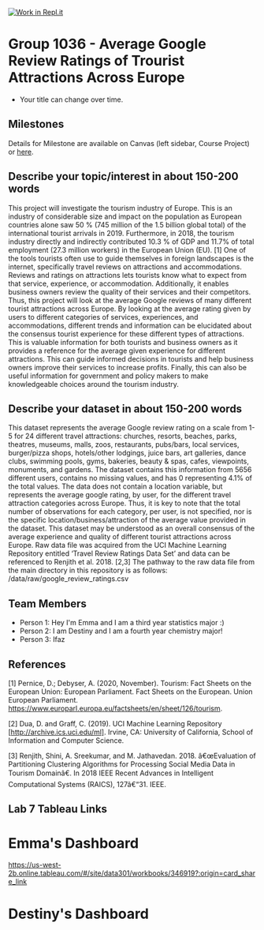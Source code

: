 [![Work in Repl.it](https://classroom.github.com/assets/work-in-replit-14baed9a392b3a25080506f3b7b6d57f295ec2978f6f33ec97e36a161684cbe9.svg)](https://classroom.github.com/online_ide?assignment_repo_id=359217&assignment_repo_type=GroupAssignmentRepo)

# Group 1036 - Average Google Review Ratings of Trourist Attractions Across Europe

- Your title can change over time.

## Milestones

Details for Milestone are available on Canvas (left sidebar, Course Project) or [here](https://firas.moosvi.com/courses/data301/project/milestone01.html).

## Describe your topic/interest in about 150-200 words

This project will investigate the tourism industry of Europe. This is an industry of considerable size and impact on the population as European countries alone saw 50 % (745 million of the 1.5 billion global total) of the international tourist arrivals in 2019. Furthermore, in 2018, the tourism industry directly and indirectly contributed 10.3 % of GDP and 11.7% of total employment (27.3 million workers) in the European Union (EU). [1]  One of the tools tourists often use to guide themselves in foreign landscapes is the internet, specifically travel reviews on attractions and accommodations. Reviews and ratings on attractions lets tourists know what to expect from that service, experience, or accommodation. Additionally, it enables business owners review the quality of their services and their competitors. Thus, this project will look at the average Google reviews of many different tourist attractions across Europe. By looking at the average rating given by users to different categories of services, experiences, and accommodations, different trends and information can be elucidated about the consensus tourist experience for these different types of attractions. This is valuable information for both tourists and business owners as it provides a reference for the average given experience for different attractions. This can guide informed decisions in tourists and help business owners improve their services to increase profits. Finally, this can also be useful information for government and policy makers to make knowledgeable choices around the tourism industry.

## Describe your dataset in about 150-200 words

This dataset represents the average Google review rating on a scale from 1-5 for 24 different travel attractions: churches, resorts, beaches, parks, theatres, museums, malls, zoos, restaurants, pubs/bars, local services, burger/pizza shops, hotels/other lodgings, juice bars, art galleries, dance clubs, swimming pools, gyms, bakeries, beauty & spas, cafes, viewpoints, monuments, and gardens. The dataset contains this information from 5656 different users, contains no missing values, and has 0 representing 4.1% of the total values. The data does not contain a location variable, but represents the average google rating, by user, for the different travel attraction categories across Europe. Thus, it is key to note that the total number of observations for each category, per user, is not specified, nor is the specific location/business/attraction of the average value provided in the dataset. This dataset may be understood as an overall consensus of the average experience and quality of different tourist attractions across Europe. Raw data file was acquired from the UCI Machine Learning Repository entitled ‘Travel Review Ratings Data Set’ and data can be referenced to Renjith et al. 2018. [2,3] The pathway to the raw data file from the main directory in this repository is as follows: /data/raw/google_review_ratings.csv 

## Team Members

- Person 1: Hey I'm Emma and I am a third year statistics major :)
- Person 2: I am Destiny and I am a fourth year chemistry major!
- Person 3: Ifaz

## References

[1] Pernice, D.; Debyser, A. (2020, November). Tourism: Fact Sheets on the European Union: European Parliament. Fact Sheets on the European. Union European Parliament. https://www.europarl.europa.eu/factsheets/en/sheet/126/tourism. 

[2] Dua, D. and Graff, C. (2019). UCI Machine Learning Repository [http://archive.ics.uci.edu/ml]. Irvine, CA: University of California, School of Information and Computer Science.

[3] Renjith, Shini, A. Sreekumar, and M. Jathavedan. 2018. â€œEvaluation of Partitioning Clustering Algorithms for Processing Social Media Data in Tourism Domainâ€. In 2018 IEEE Recent Advances in Intelligent Computational Systems (RAICS), 127â€“31. IEEE.

## Lab 7 Tableau Links
# Emma's Dashboard
https://us-west-2b.online.tableau.com/#/site/data301/workbooks/346919?:origin=card_share_link
# Destiny's Dashboard

